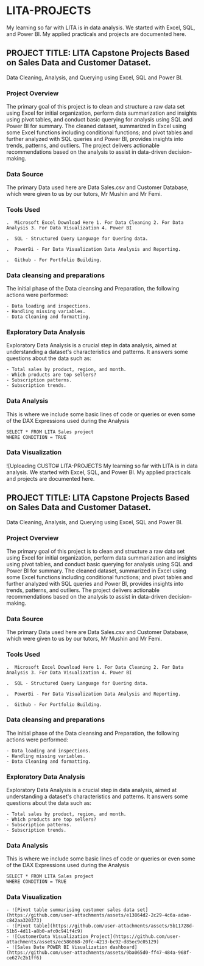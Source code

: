 # LITA-PROJECTS
My learning so far with LITA is in data analysis. We started with Excel, SQL, and Power BI. My applied practicals and projects are documented here.

## PROJECT TITLE: LITA Capstone Projects Based on Sales Data and Customer Dataset.
Data Cleaning, Analysis, and Querying using Excel, SQL and Power BI.

### Project Overview
The primary goal of this project is to clean and structure a raw data set using Excel for initial organization, perform data summarization and insights using pivot tables, and conduct basic querying for analysis using SQL and Power BI for summary. The cleaned dataset, summarized in Excel using some Excel functions including conditional functions; and pivot tables and further analyzed with SQL queries and Power BI, provides insights into trends, patterns, and outliers. The project delivers actionable recommendations based on the analysis to assist in data-driven decision-making.

### Data Source
The primary Data used here are Data Sales.csv and Customer Database, which were given to us by our tutors, Mr Mushin and Mr Femi.

### Tools Used

    .  Microsoft Excel Download Here 1. For Data Cleaning 2. For Data Analysis 3. For Data Visualization 4. Power BI

    .  SQL - Structured Query Language for Quering data.

    .  PowerBi - For Data Visualization Data Analysis and Reporting.

    .  Github - For Portfolio Building.

### Data cleansing and preparations
The initial phase of the Data cleansing and Preparation, the following actions were performed:

    - Data loading and inspections.
    - Handling missing variables.
    - Data Cleaning and formatting.

### Exploratory Data Analysis
Exploratory Data Analysis is a crucial step in data analysis, aimed at understanding a dataset's characteristics and patterns. It answers some questions about the data such as:

    - Total sales by product, region, and month.
    - Which products are top sellers?
    - Subscription patterns.
    - Subscription trends.

### Data Analysis
This is where we include some basic lines of code or queries or even some of the DAX Expressions used during the Analysis
```
SELECT * FROM LITA Sales project
WHERE CONDITION = TRUE
```

### Data Visualization

![Uploading CUSTO# LITA-PROJECTS
My learning so far with LITA is in data analysis. We started with Excel, SQL, and Power BI. My applied practicals and projects are documented here.

## PROJECT TITLE: LITA Capstone Projects Based on Sales Data and Customer Dataset.
Data Cleaning, Analysis, and Querying using Excel, SQL and Power BI.

### Project Overview
The primary goal of this project is to clean and structure a raw data set using Excel for initial organization, perform data summarization and insights using pivot tables, and conduct basic querying for analysis using SQL and Power BI for summary. The cleaned dataset, summarized in Excel using some Excel functions including conditional functions; and pivot tables and further analyzed with SQL queries and Power BI, provides insights into trends, patterns, and outliers. The project delivers actionable recommendations based on the analysis to assist in data-driven decision-making.

### Data Source
The primary Data used here are Data Sales.csv and Customer Database, which were given to us by our tutors, Mr Mushin and Mr Femi.

### Tools Used

    .  Microsoft Excel Download Here 1. For Data Cleaning 2. For Data Analysis 3. For Data Visualization 4. Power BI

    .  SQL - Structured Query Language for Quering data.

    .  PowerBi - For Data Visualization Data Analysis and Reporting.

    .  Github - For Portfolio Building.

### Data cleansing and preparations
The initial phase of the Data cleansing and Preparation, the following actions were performed:

    - Data loading and inspections.
    - Handling missing variables.
    - Data Cleaning and formatting.

### Exploratory Data Analysis
Exploratory Data Analysis is a crucial step in data analysis, aimed at understanding a dataset's characteristics and patterns. It answers some questions about the data such as:

    - Total sales by product, region, and month.
    - Which products are top sellers?
    - Subscription patterns.
    - Subscription trends.

### Data Analysis
This is where we include some basic lines of code or queries or even some of the DAX Expressions used during the Analysis
```
SELECT * FROM LITA Sales project
WHERE CONDITION = TRUE
```

### Data Visualization

    - ![Pivot table summarising customer sales data set](https://github.com/user-attachments/assets/e13864d2-2c29-4c6a-adae-c842aa320373)
    - ![Pivot table](https://github.com/user-attachments/assets/5b11728d-51b5-4d11-a8b0-afc0c941f4c9)
    - ![CustomerData Visualization Project](https://github.com/user-attachments/assets/ec586868-20fc-4213-bc92-d85ec9c05129)
    - ![Sales Date POWER BI Visualization dashboard](https://github.com/user-attachments/assets/9ba065d0-ff47-484a-968f-ce627c2b1ff6)







